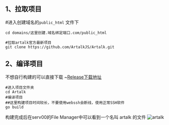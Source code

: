 ## 1、拉取项目
#进入创建域名的`public_html` 文件下
```
cd domains/这里创建.域名绑定端口.com/public_html

#拉取artalk官方最新项目
git clone https://github.com/ArtalkJS/Artalk.git
```
## 2、编译项目
不想自行构建的可以直接下载 ~[Release下载地址](https://github.com/FEOQin/serv00packages/releases/download/artalk%E8%AF%84%E8%AE%BA%E6%8F%92%E4%BB%B6/artalk)
```
#进入项目文件夹
cd Artalk
#编译项目
##这里构建项目时间较长，不要使用webssh会断线，使用正常SSH软件
go build
```

构建完成后在serv00的File Manager中可以看到一个名叫 artalk 的文件
![artalk](https://b2.qbobo.eu.org/2025/02/22/631782.png)
